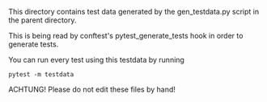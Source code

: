This directory contains test data generated by the gen_testdata.py script in the
parent directory.

This is being read by conftest's pytest_generate_tests hook in order to generate
tests.

You can run every test using this testdata by running

    pytest -m testdata


ACHTUNG! Please do not edit these files by hand!
